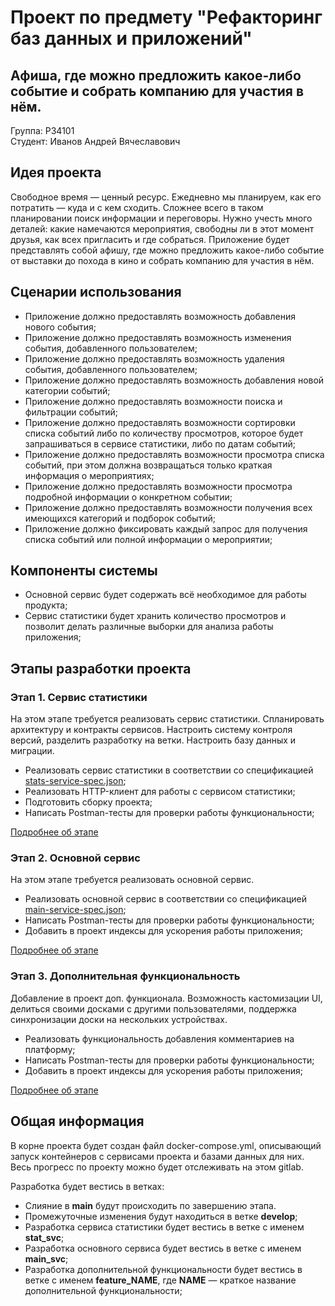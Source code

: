 # Проект по предмету "Рефакторинг баз данных и приложений"

## Афиша, где можно предложить какое-либо событие и собрать компанию для участия в нём.

Группа: P34101 \
Студент: Иванов Андрей Вячеславович

## Идея проекта

Свободное время — ценный ресурс. Ежедневно мы планируем, как его потратить — куда и с кем сходить.
Сложнее всего в таком планировании поиск информации и переговоры. Нужно учесть много деталей:
какие намечаются мероприятия, свободны ли в этот момент друзья, как всех пригласить и где собраться.
Приложение будет представлять собой афишу, где можно предложить какое-либо событие от выставки до
похода в кино и собрать компанию для участия в нём.

## Сценарии использования

- Приложение должно предоставлять возможность добавления нового события;
- Приложение должно предоставлять возможность изменения события, добавленного пользователем;
- Приложение должно предоставлять возможность удаления события, добавленного пользователем;
- Приложение должно предоставлять возможность добавления новой категории событий;
- Приложение должно предоставлять возможности поиска и фильтрации событий;
- Приложение должно предоставлять возможности сортировки списка событий либо по количеству просмотров, которое будет
  запрашиваться в сервисе статистики, либо по датам событий;
- Приложение должно предоставлять возможности просмотра списка событий, при этом должна возвращаться только краткая
  информация о мероприятиях;
- Приложение должно предоставлять возможности просмотра подробной информации о конкретном событии;
- Приложение должно предоставлять возможности получения всех имеющихся категорий и подборок событий;
- Приложение должно фиксировать каждый запрос для получения списка событий или полной информации о мероприятии;

## Компоненты системы

- Основной сервис будет содержать всё необходимое для работы продукта;
- Сервис статистики будет хранить количество просмотров и позволит делать различные выборки для анализа работы
  приложения;

## Этапы разработки проекта

### Этап 1. Сервис статистики

На этом этапе требуется реализовать сервис статистики. Спланировать архитектуру и контракты сервисов. Настроить систему
контроля версий, разделить разработку на ветки. Настроить базу данных и миграции.

- Реализовать сервис статистики в соответствии со
  спецификацией [stats-service-spec.json](specifications%2Fstats-service-spec.json);
- Реализовать HTTP-клиент для работы с сервисом статистики;
- Подготовить сборку проекта;
- Написать Postman-тесты для проверки работы функциональности;

[Подробнее об этапе](./steps/step-1.md)

### Этап 2. Основной сервис

На этом этапе требуется реализовать основной сервис.

- Реализовать основной сервис в соответствии со
  спецификацией [main-service-spec.json](specifications%2Fmain-service-spec.json);
- Написать Postman-тесты для проверки работы функциональности;
- Добавить в проект индексы для ускорения работы приложения;

[Подробнее об этапе](./steps/step-2.md)

### Этап 3. Дополнительная функциональность

Добавление в проект доп. функционала. Возможность кастомизации UI, делиться своими досками с другими пользователями,
поддержка синхронизации доски на нескольких устройствах.

- Реализовать функциональность добавления комментариев на платформу;
- Написать Postman-тесты для проверки работы функциональности;
- Добавить в проект индексы для ускорения работы приложения;

[Подробнее об этапе](./steps/step-3.md)

## Общая информация

В корне проекта будет создан файл docker-compose.yml, описывающий запуск контейнеров с сервисами проекта и базами данных
для них.
Весь прогресс по проекту можно будет отслеживать на этом gitlab.

Разработка будет вестись в ветках:

- Слияние в **main** будут происходить по завершению этапа.
- Промежуточные изменения будут находиться в ветке **develop**;
- Разработка сервиса статистики будет вестись в ветке с именем **stat_svc**;
- Разработка основного сервиса будет вестись в ветке с именем **main_svc**;
- Разработка дополнительной функциональности будет вестись в ветке с именем **feature_NAME**, где **NAME** — краткое
  название дополнительной функциональности;
